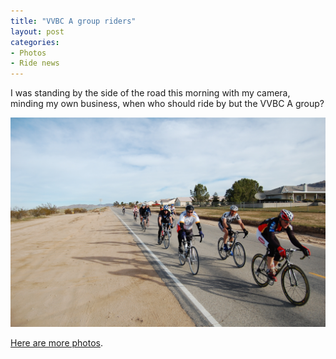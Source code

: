 ```yaml
---
title: "VVBC A group riders"
layout: post
categories:
- Photos
- Ride news
---
```


I was standing by the side of the road this morning with my camera, minding my own business, when who should ride by but the VVBC A group?

![VVBC A group riders](/assets/img/2011/01/16-vvbc-a-riders-16.jpg "16-vvbc-a-riders-16.jpg")

[Here are more photos](https://photos.app.goo.gl/q9GGmMkPNkX3PtK5A).
